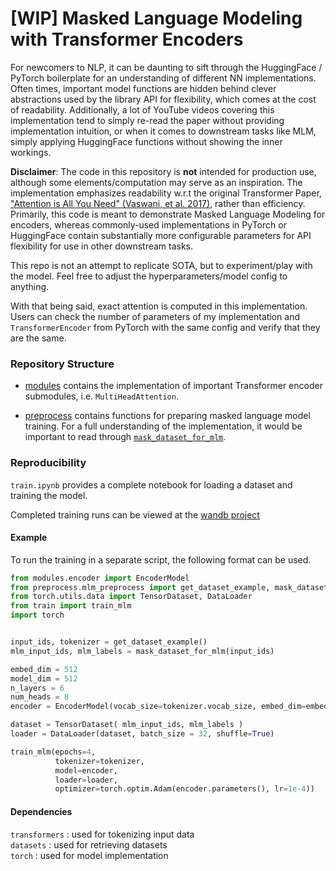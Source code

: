 # [WIP] Masked Language Modeling with Transformer Encoders

For newcomers to NLP, it can be daunting to sift through the HuggingFace / PyTorch boilerplate for an understanding of different NN implementations. Often times, important model functions are hidden behind clever abstractions used by the library API for flexibility, which comes at the cost of readability. Additionally, a lot of YouTube videos covering this implementation tend to simply re-read the paper without providing implementation intuition, or when it comes to downstream tasks like MLM, simply applying HuggingFace functions without showing the inner workings.

**Disclaimer**: The code in this repository is **not** intended for production use, although some elements/computation may serve as an inspiration. The implementation emphasizes readability w.r.t the original Transformer Paper, ["Attention is All You Need" (Vaswani, et al. 2017)](https://arxiv.org/abs/1706.03762), rather than efficiency. Primarily, this code is meant to demonstrate Masked Language Modeling for encoders, whereas commonly-used implementations in PyTorch or HuggingFace contain substantially more configurable parameters for API flexibility for use in other downstream tasks.

This repo is not an attempt to replicate SOTA, but to experiment/play with the model. Feel free to adjust the hyperparameters/model config to anything.

With that being said, exact attention is computed in this implementation. Users can check the number of parameters of my implementation and `TransformerEncoder` from PyTorch with the same config and verify that they are the same.

### Repository Structure

- [modules](https://github.com/rishub-tamirisa/language-model-impl/tree/main/modules) contains the implementation of important Transformer encoder submodules, i.e. `MultiHeadAttention`.

- [preprocess](https://github.com/rishub-tamirisa/language-model-impl/tree/main/preprocess) contains functions for preparing masked language model training. For a full understanding of the implementation, it would be important to read through [`mask_dataset_for_mlm`](https://github.com/rishub-tamirisa/language-model-impl/blob/da81c342021b53e8589bc60945bc40bc326e3b7d/preprocess/mlm_preprocess.py#L8).

### Reproducibility

`train.ipynb` provides a complete notebook for loading a dataset and training the model.

Completed training runs can be viewed at the [wandb project](https://wandb.ai/rishubtamirisa/encoder-mlm?workspace=user-rishubtamirisa)

#### Example

To run the training in a separate script, the following format can be used.

```python 
from modules.encoder import EncoderModel
from preprocess.mlm_preprocess import get_dataset_example, mask_dataset_for_mlm
from torch.utils.data import TensorDataset, DataLoader
from train import train_mlm
import torch


input_ids, tokenizer = get_dataset_example()
mlm_input_ids, mlm_labels = mask_dataset_for_mlm(input_ids)

embed_dim = 512
model_dim = 512
n_layers = 6
num_heads = 8
encoder = EncoderModel(vocab_size=tokenizer.vocab_size, embed_dim=embed_dim, model_dim=model_dim, n_layers=n_layers, num_heads=num_heads)

dataset = TensorDataset( mlm_input_ids, mlm_labels )
loader = DataLoader(dataset, batch_size = 32, shuffle=True)

train_mlm(epochs=4, 
          tokenizer=tokenizer, 
          model=encoder, 
          loader=loader, 
          optimizer=torch.optim.Adam(encoder.parameters(), lr=1e-4))
```
#### Dependencies
`transformers` : used for tokenizing input data <br>
`datasets` : used for retrieving datasets <br>
`torch` : used for model implementation <br>

